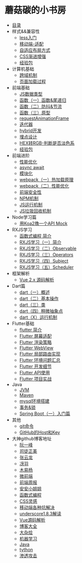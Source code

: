 # 蘑菇碳的小书房

* [目录](README.md)
* 样式&&兼容性
  * [less入门](md/css/less.md)
  * [移动端-适配](md/css/mobile.md)
  * [自适应布局方式](md/css/layout.md)
  * [CSS渐进增强](md/css/css_test.md)
  * [经验包](md/css/EXPERIENCE.md)
* 计算机基础
  * [跨域机制](md/browser/cross_origin.md)
  * [页面加载过程](md/base/page_load.md)
* 前端基础
  * [JS数据类型](md/javascript/js_type.md)
  * [函数（一）函数&尾递归](md/javascript/function.md)
  * [函数（二）防抖&节流](md/javascript/debounce_throttle.md)
  * [函数（三）原型](md/javascript/prototype.md)
  * [requestAnimationFrame](md/javascript/request_frame.md)
  * [迭代器](md/javascript/iterator.md)
  * [hybrid开发](md/javascript/hybrid.md)
  * [埋点设计](md/javascript/event-point.md)
  * [HEX转RGB-判断是否淡色系](md/javascript/hex2rgb.md)
  * [经验包](md/javascript/experience.md)
* 前端进阶
  * [性能优化](md/sse/optimization.md)
  * [async await](md/sse/async_await.md)
  * [模块化](md/sse/module.md)
  * [webpack（一）热加载原理](md/fed-tools/hot_loader.md)
  * [webpack（二）性能优化](md/fed-tools/webpack_optimization.md)
  * [前端安全性](md/browser/security_code.md)
  * [NPM机制](node/NPM.md)
  * [JS运行机制](md/sse/event_loop.md)
  * [JS垃圾回收机制](md/browser/garbage_collection.md)
* Node学习篇
  * [用Koa2撸一个API Mock](https://github.com/zhongmeizhi/z-mock)
* RXJS学习
  * [函数式编程 简介](md/sse/function_program.md)
  * [RXJS学习（一）简介](md/rxjs/rxjs.md)
  * [RXJS学习（二）Observable](md/rxjs/Observable.md)
  * [RXJS学习（三）Operators](md/rxjs/Operators.md)
  * [RXJS学习（四）Subject](md/rxjs/Subject.md)
  * [RXJS学习（五）Scheduler](md/rxjs/Scheduler.md)
* 框架解析
  * [Vue 2.x 源码解析](md/resource-analysis/vue2.md)
* Dart篇
  * [dart（一）概述](md/dart/PRIMER.md)
  * [dart（二）基本操作](md/dart/base.md)
  * [dart（三）类](md/dart/class.md)
  * [dart（四）稍微抽象点](md/dart/again.md)
  * [dart（X）运行机制](md/dart/event_loop.md)
* Flutter基础
  * [flutter 简介](md/flutter/BRIEF.md)
  * [Flutter 屏幕适配](md/flutter/PRIMER.md)
  * [Flutter 渲染策略](md/flutter/render.md)
  * [Flutter WebView](md/flutter/webview.md)
  * [Flutter 局部路由实现](md/flutter/navigator.md)
  * [Flutter 环境问题汇总](md/flutter/SCENES.md)
  * [Flutter 开发细节](md/flutter/ISSUE.md)
  * [Flutter API使用](https://github.com/zhongmeizhi/flutter-UI)
  * [Flutter 项目实战](https://github.com/zhongmeizhi/fultter-example-app)
* Java
  * [JVM](md/java/JVM.md)
  * [Maven](md/java/maven.md)
  * [mysql环境搭建](md/java/MYSQL.md)
  * [事务&锁](md/java/data_base.md)
  * [Spring Boot（一）入门篇](md/spring-boot/init.md)
  <!-- * [Spring Boot（二）注解](md/spring-boot/decoration.md）-->
* 其他
  * [git命令](md/other/GIT.md)
  * [GitHub的Host和Key](md/other/GITHUB.md)
* 大神github博客地址
  * [阮一峰](https://github.com/ruanyf)
  * [司徒正美](https://github.com/RubyLouvre/mobileHack)
  * [张云龙](https://github.com/fouber/blog)
  * [冴羽](https://github.com/mqyqingfeng/Blog)
  * [木易杨](https://github.com/yygmind)
  * [微前端](https://github.com/phodal/microfrontends)
  * [前端周报](https://github.com/Tnfe/TNFE-Weekly)
  * [安安小姐姐](https://github.com/sisterAn/blog)
  * [函数式编程](https://llh911001.gitbooks.io/mostly-adequate-guide-chinese/content/ch3.html)
  * [CSS灵感](https://github.com/chokcoco/CSS-Inspiration)
  * [移动端各种坑解决](https://github.com/RubyLouvre/mobileHack)
  * [underscore1.8.3解读](https://github.com/lessfish/underscore-analysis)
  * [Vue源码解析](https://github.com/answershuto/learnVue)
  * [博客大全](https://github.com/libin1991/libin_Blog)
  * [大杂烩](https://github.com/horanly/Front-end-tutorial)
  * [机器学习](https://github.com/apachecn/AiLearning)
  * [Java](https://github.com/Snailclimb/JavaGuide)
  * [tython](https://github.com/jackfrued/Python-100-Days)
  * [渗透攻击](https://github.com/Micropoor/Micro8)